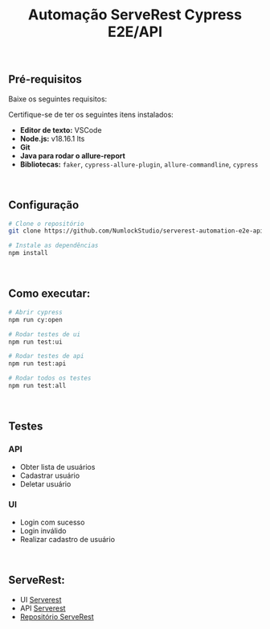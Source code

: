 <h1 align="center">Automação ServeRest Cypress E2E/API</h1>
<br />

## Pré-requisitos

Baixe os seguintes requisitos:

Certifique-se de ter os seguintes itens instalados:

- **Editor de texto:** VSCode
- **Node.js:** v18.16.1 lts
- **Git**
- **Java para rodar o allure-report**
- **Bibliotecas:** `faker`, `cypress-allure-plugin`, `allure-commandline`, `cypress`

<br>

## Configuração
``` Bash
# Clone o repositório
git clone https://github.com/NumlockStudio/serverest-automation-e2e-api.git

# Instale as dependências
npm install
```

<br>

## Como executar:

```bash
# Abrir cypress
npm run cy:open

# Rodar testes de ui
npm run test:ui

# Rodar testes de api
npm run test:api

# Rodar todos os testes
npm run test:all
```
<br>

## Testes

### API
- Obter lista de usuários
- Cadastrar usuário
- Deletar usuário

### UI
- Login com sucesso
- Login inválido
- Realizar cadastro de usuário

<br>

## ServeRest:

- UI [Serverest](https://front.serverest.dev)
- API [Serverest](https://serverest.dev)
- [Repositório ServeRest](https://github.com/ServeRest/ServeRest)
